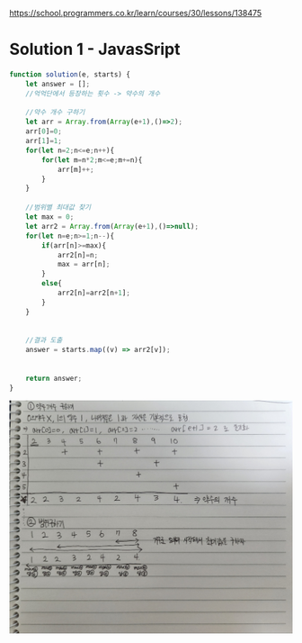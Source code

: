https://school.programmers.co.kr/learn/courses/30/lessons/138475

# Solution 1 - JavasSript
~~~javascript
function solution(e, starts) {
    let answer = [];
    //억억단에서 등장하는 횟수 -> 약수의 개수
    
    //약수 개수 구하기
    let arr = Array.from(Array(e+1),()=>2); 
    arr[0]=0;
    arr[1]=1;
    for(let n=2;n<=e;n++){
        for(let m=n*2;m<=e;m+=n){
            arr[m]++;
        }
    }
    
    //범위별 최대값 찾기
    let max = 0;
    let arr2 = Array.from(Array(e+1),()=>null);
    for(let n=e;n>=1;n--){
        if(arr[n]>=max){
            arr2[n]=n;
            max = arr[n];
        }
        else{
            arr2[n]=arr2[n+1];
        }
    }
    
    
    //결과 도출
    answer = starts.map((v) => arr2[v]);
    
    
    return answer;
}
~~~
  
  
  
![img](../0_image/PG_LV3_억억단을외우자_1.jpg)  
  

  
